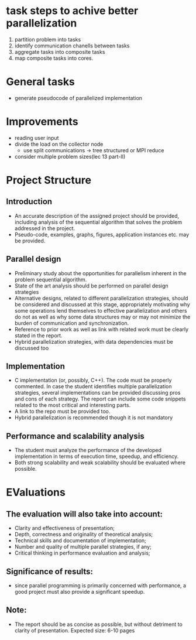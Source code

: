 # task steps to achive better parallelization
1. partition problem into tasks
2. identify communication chanells between tasks
3. aggregate tasks into composite tasks
4. map composite tasks into cores.

# General tasks
- generate pseudocode of parallelized implementation


# Improvements
- reading user input
- divide the load on the collector node
    * use split communications -> tree structured or MPI reduce
- consider multiple problem sizes(lec 13 part-II)


# Project Structure
## Introduction
- An accurate description of the assigned project should be provided, including analysis of the sequential algorithm that solves the problem addressed in the project.
- Pseudo-code, examples, graphs, figures, application instances etc. may be provided.
## Parallel design
- Preliminary study about the opportunities for parallelism inherent in the problem sequential algorithm. 
- State of the art analysis should be performed on parallel design strategies
- Alternative designs, related to different parallelization strategies, should be considered and discussed at this stage, appropriately motivating why some operations lend themselves to effective parallelization and others do not as well as why some data structures may or may not minimize the burden of communication and synchronization. 
- Reference to prior work as well as link with related work must be clearly stated in the report.
- Hybrid parallelization strategies, with data dependencies must be discussed too

## Implementation
- C implementation (or, possibly, C++). The code must be properly commented. In case the student identifies multiple parallelization strategies, several implementations can be provided discussing pros and cons of each strategy. The report can include some code snippets related to the most critical and interesting parts.
- A link to the repo must be provided too.
- Hybrid parallelization is recommended though it is not mandatory
## Performance and scalability analysis
- The student must analyze the performance of the developed implementation in terms of  execution time, speedup, and efficiency. 
- Both strong scalability and weak scalability should be evaluated where possible. 


# EValuations
## The evaluation will also take into account: 
- Clarity and effectiveness of presentation; 
- Depth, correctness and originality of theoretical analysis; 
- Technical skills and documentation of implementation; 
- Number and quality of multiple parallel strategies, if any; 
- Critical thinking in performance evaluation and analysis; 
## Significance of results: 
- since parallel programming is primarily concerned with performance, a good project must also provide a significant speedup.
## Note: 
- The report should be as concise as possible, but without detriment to clarity of presentation. Expected size: 6-10 pages
